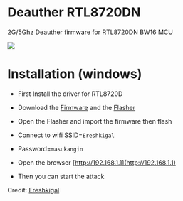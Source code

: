 # Deauther RTL8720DN
2G/5Ghz Deauther firmware for RTL8720DN BW16 MCU


<img src="https://github.com/xiv3r/RT8720DN-Deauther/blob/main/rtl7820dn.png">

# Installation (windows)
- First Install the driver for RTL8720D

- Download the [Firmware](https://raw.githubusercontent.com/xiv3r/Deauther-RTL8720DN/refs/heads/main/RTL8720DN_BW16_Deauther_v1.0.3.bin) and the [Flasher]()

- Open the Flasher and import the firmware then flash

- Connect to wifi SSID=`Ereshkigal`

- Password=`masukangin`

- Open the browser [http://192.168.1.1](http://192.168.1.1)

- Then you can start the attack


Credit: [Ereshkigal](https://github.com/Arifmaulanaazis/Ereshkigal)

